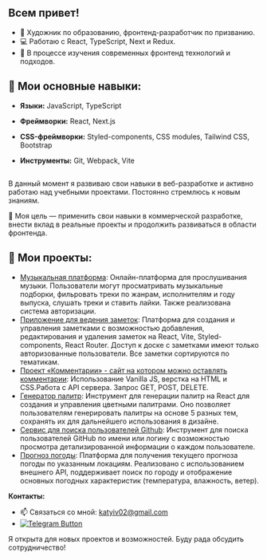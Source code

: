 ## Всем привет! 

- 🎨 Художник по образованию, фронтенд-разработчик по призванию.
- 💻 Работаю с React, TypeScript, Next и Redux.
- 🌱 В процессе изучения современных фронтенд технологий и подходов.

## 🔧 Мои основные навыки:
- **Языки:** JavaScript, TypeScript
- **Фреймворки:** React, Next.js
- **CSS-фреймворки:** Styled-components, CSS modules, Tailwind CSS, Bootstrap
- **Инструменты:** Git, Webpack, Vite

  ##
В данный момент я развиваю свои навыки в веб-разработке и активно работаю над учебными проектами. Постоянно стремлюсь к новым знаниям.

🎯 Моя цель — применить свои навыки в коммерческой разработке, внести вклад в реальные проекты и продолжить развиваться в области фронтенда. 

## 💼 Мои проекты:
- [Музыкальная платформа](https://github.com/Kekyra228/music): Онлайн-платформа для прослушивания музыки. Пользователи могут просматривать музыкальные подборки, фильровать треки по жанрам, исполнителям и году выпуска,  слушать треки и ставить лайки. Также реализована система авторизации. 
- [Приложение для ведения заметок](https://github.com/Kekyra228/my-skypro-kanban): Платформа для создания и управления заметками с возможностью добавления, редактирования и удаления заметок на React, Vite, Styled-components, React Router. Доступ к доске с заметками имеют только авторизованные пользователи. Все заметки сортируются по тематикам.  
- [Проект «Комментарии» - сайт на котором можно оставлять комментарии]( https:/github.com/Kekyra228/webdev-dom-homework): Использование Vanilla JS, верстка на HTML и CSS.Работа с API сервера. Запрос GET, POST, DELETE.
- [Генератор палитр](https://github.com/Kekyra228/palette-generation): Инструмент для генерации палитр на React для создания и управления цветными палитрами. Оно позволяет пользователям генерировать палитры на основе 5 разных тем, сохранять их для дальнейшего использования в дизайне.
- [Сервис для поиска пользователей Github](https://github.com/Kekyra228/user-search): Инструмент для поиска пользователей GitHub по имени или логину с возможностью просмотра детализированной информации о каждом пользователе.
- [Прогноз погоды](https://github.com/Kekyra228/weather-app): Платформа для получения текущего прогноза погоды по указанным локациям. Реализовано с использованием внешнего API, поддерживает поиск по городу и отображение основных погодных характеристик (температура, влажность, ветер).


**Контакты:**
- 📫 Связаться со мной: katyiv02@gmail.com
- [![Telegram Button](https://img.shields.io/badge/Telegram-Contact%20Me-blue?logo=telegram&style=flat)](https://t.me/kapibarasss)




 Я открыта для новых проектов и возможностей. Буду рада обсудить сотрудничество!


